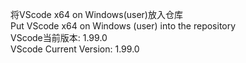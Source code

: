 将VScode x64 on Windows(user)放入仓库 \
Put VScode x64 on Windows (user) into the repository \
VScode当前版本: 1.99.0 \
VScode Current Version: 1.99.0
